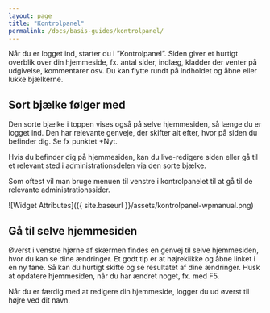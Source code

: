 ```yaml
---
layout: page
title: "Kontrolpanel"
permalink: /docs/basis-guides/kontrolpanel/
---
```



Når du er logget ind, starter du i ”Kontrolpanel”. Siden giver et hurtigt overblik over din hjemmeside, fx. antal sider, indlæg, kladder der venter på udgivelse, kommentarer osv. Du kan flytte rundt på indholdet og åbne eller lukke bjælkerne.

## Sort bjælke følger med

Den sorte bjælke i toppen vises også på selve hjemmesiden, så længe du er logget ind. Den har relevante genveje, der skifter alt efter, hvor på siden du befinder dig. Se fx punktet +Nyt.

Hvis du befinder dig på hjemmesiden, kan du live-redigere siden eller gå til et relevant sted i administrationsdelen via den sorte bjælke.

Som oftest vil man bruge menuen til venstre i kontrolpanelet til at gå til de relevante administrationssider.

![Widget Attributes]({{ site.baseurl }}/assets/kontrolpanel-wpmanual.png)

## Gå til selve hjemmesiden

Øverst i venstre hjørne af skærmen findes en genvej til selve hjemmesiden, hvor du kan se dine ændringer. Et godt tip er at højreklikke og åbne linket i en ny fane. Så kan du hurtigt skifte og se resultatet af dine ændringer. Husk at opdatere hjemmesiden, når du har ændret noget, fx. med F5.

Når du er færdig med at redigere din hjemmeside, logger du ud øverst til højre ved dit navn.
